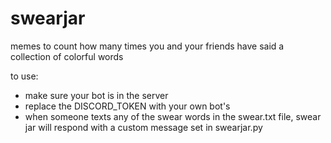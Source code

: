 # swearjar
memes to count how many times you and your friends have said a collection of colorful words

to use:
- make sure your bot is in the server
- replace the DISCORD_TOKEN with your own bot's
- when someone texts any of the swear words in the swear.txt file, swear jar will respond with a custom message set in swearjar.py
